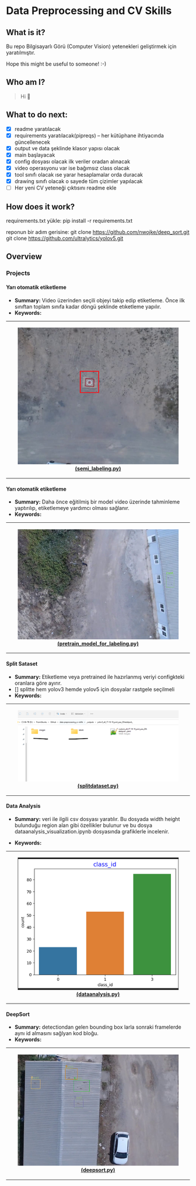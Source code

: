 # Data Preprocessing and CV Skills

## What is it?
Bu repo Bilgisayarlı Görü (Computer Vision) yetenekleri geliştirmek için yaratılmıştır.

Hope this might be useful to someone! :-)

## Who am I?
>Hi 👋

## What to do next:
- [x] readme yaratılacak
- [x] requirements yaratılacak(pipreqs) – her kütüphane ihtiyacında güncellenecek
- [x] output ve data şeklinde klasor yapısı olacak
- [x] main başlayacak
- [x] config dosyası olacak ilk veriler oradan alınacak
- [x] video operasyonu var ise bağımsız class olacak
- [x] tool sınıfı olacak ıse yarar hesaplamalar orda duracak
- [x] drawing sınıfı olacak o sayede tüm çizimler yapılacak
- [ ] Her yeni CV yeteneği çıktısını readme ekle

## How does it work?
requirements.txt yükle: pip install -r requirements.txt

reponun bir adım gerisine:
git clone https://github.com/nwojke/deep_sort.git
git clone https://github.com/ultralytics/yolov5.git



## Overview

### Projects

#### Yarı otomatik etiketleme

- **Summary:** Video üzerinden seçili objeyi takip edip etiketleme. Önce ilk sınıftan toplam sınıfa kadar döngü şeklinde etıketleme yapılır. 
- **Keywords:** 
<table style="width:100%">
  <tr>
    <th>
      <p align="center">
           <img src="./_images_must/readme/semi_labeling.png" alt="Overview" width="90%" height="90%">
           <br><a href="./semi_labeling.py" >(semi_labeling.py)</a>
      </p>
    </th>
  </tr>
</table>

#### Yarı otomatik etiketleme

- **Summary:** Daha önce eğitilmiş bir model video üzerinde tahminleme yaptırılıp, etiketlemeye yardımcı olması sağlanır. 
- **Keywords:** 
<table style="width:100%">
  <tr>
    <th>
      <p align="center">
           <img src="./_images_must/readme/pretrain_model_for_labeling.png" alt="Overview" width="90%" height="90%">
           <br><a href="./pretrain_model_for_labeling.py" >(pretrain_model_for_labeling.py)</a>
      </p>
    </th>
  </tr>
</table>

#### Split Sataset

- **Summary:** Etiketleme veya pretrained ile hazırlanmış veriyi configkteki oranlara göre ayırır. 
- [] splitte hem yolov3 hemde yolov5 için dosyalar rastgele seçilmeli
- **Keywords:** 
<table style="width:100%">
  <tr>
    <th>
      <p align="center">
           <img src="./_images_must/readme/splitdataset.png" alt="Overview" width="90%" height="90%">
           <br><a href="./splitdataset.py" >(splitdataset.py)</a>
      </p>
    </th>
  </tr>
</table>

#### Data Analysis

- **Summary:** veri ile ilgili csv dosyası yaratılır. Bu dosyada width height bulunduğu region alan gibi özellikler bulunur ve bu dosya dataanalysis_visualization.ipynb dosyasında grafiklerle incelenir.

- **Keywords:** 
<table style="width:100%">
  <tr>
    <th>
      <p align="center">
           <img src="./_images_must/readme/dataanalysis.png" alt="Overview" width="90%" height="90%">
           <br><a href="./dataanalysis.py" >(dataanalysis.py)</a>
      </p>
    </th>
  </tr>
</table>


#### DeepSort

- **Summary:** detectiondan gelen bounding box larla sonraki framelerde aynı id almasını sağlyan kod bloğu.
- **Keywords:** 
<table style="width:100%">
  <tr>
    <th>
      <p align="center">
           <img src="./_images_must/readme/deepsort.png" alt="Overview" width="90%" height="90%">
           <br><a href="./deepsort.py" >(deepsort.py)</a>
      </p>
    </th>
  </tr>
</table>